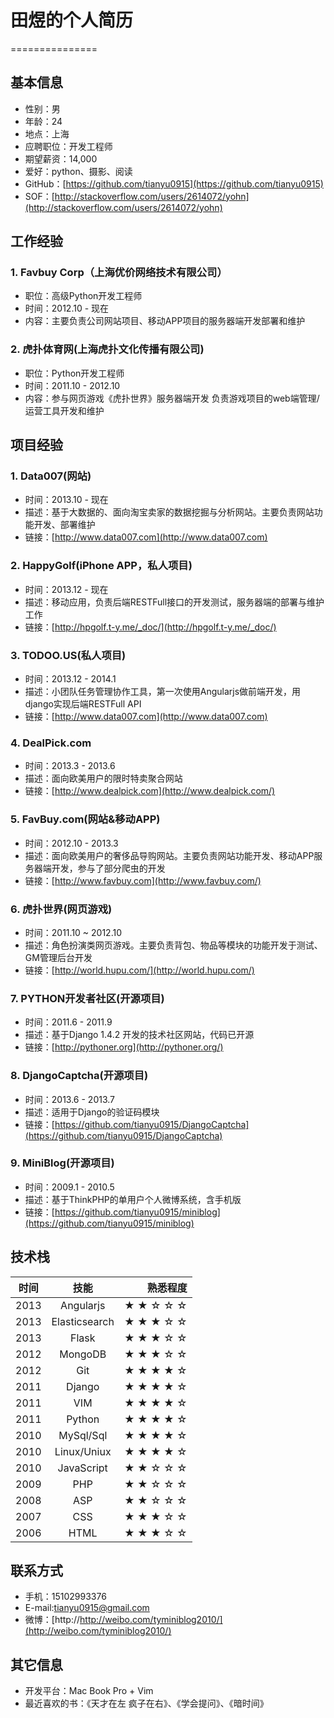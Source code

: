 # 田煜的个人简历
===============

## 基本信息

* 性别：男
* 年龄：24
* 地点：上海
* 应聘职位：开发工程师
* 期望薪资：14,000
* 爱好：python、摄影、阅读
* GitHub：[https://github.com/tianyu0915](https://github.com/tianyu0915)
* SOF：[http://stackoverflow.com/users/2614072/yohn](http://stackoverflow.com/users/2614072/yohn)

## 工作经验

### 1. Favbuy Corp（上海优价网络技术有限公司）
* 职位：高级Python开发工程师
* 时间：2012.10 - 现在
* 内容：主要负责公司网站项目、移动APP项目的服务器端开发部署和维护

### 2. 虎扑体育网(上海虎扑文化传播有限公司)
* 职位：Python开发工程师
* 时间：2011.10 - 2012.10
* 内容：参与网页游戏《虎扑世界》服务器端开发
负责游戏项目的web端管理/运营工具开发和维护

## 项目经验

### 1.  Data007(网站)
* 时间：2013.10 - 现在
* 描述：基于大数据的、面向淘宝卖家的数据挖掘与分析网站。主要负责网站功能开发、部署维护 
* 链接：[http://www.data007.com](http://www.data007.com)

### 2. HappyGolf(iPhone APP，私人项目)
* 时间：2013.12 - 现在
* 描述：移动应用，负责后端RESTFull接口的开发测试，服务器端的部署与维护工作
* 链接：[http://hpgolf.t-y.me/_doc/](http://hpgolf.t-y.me/_doc/)

### 3. TODOO.US(私人项目)
* 时间：2013.12  - 2014.1
* 描述：小团队任务管理协作工具，第一次使用Angularjs做前端开发，用django实现后端RESTFull API
* 链接：[http://www.data007.com](http://www.data007.com)

### 4. DealPick.com
* 时间：2013.3 - 2013.6
* 描述：面向欧美用户的限时特卖聚合网站
* 链接：[http://www.dealpick.com](http://www.dealpick.com/)

### 5. FavBuy.com(网站&移动APP)
* 时间：2012.10 - 2013.3
* 描述：面向欧美用户的奢侈品导购网站。主要负责网站功能开发、移动APP服务器端开发，参与了部分爬虫的开发 
* 链接：[http://www.favbuy.com](http://www.favbuy.com/)

### 6. 虎扑世界(网页游戏)
* 时间：2011.10 ~ 2012.10
* 描述：角色扮演类网页游戏。主要负责背包、物品等模块的功能开发于测试、GM管理后台开发 
* 链接：[http://world.hupu.com/](http://world.hupu.com/)

### 7. PYTHON开发者社区(开源项目)
* 时间：2011.6 - 2011.9
* 描述：基于Django 1.4.2 开发的技术社区网站，代码已开源 
* 链接：[http://pythoner.org](http://pythoner.org/)

### 8. DjangoCaptcha(开源项目)
* 时间：2013.6 - 2013.7
* 描述：适用于Django的验证码模块 
* 链接：[https://github.com/tianyu0915/DjangoCaptcha](https://github.com/tianyu0915/DjangoCaptcha)

### 9. MiniBlog(开源项目)
* 时间：2009.1 - 2010.5
* 描述：基于ThinkPHP的单用户个人微博系统，含手机版 
* 链接：[https://github.com/tianyu0915/miniblog](https://github.com/tianyu0915/miniblog)

## 技术栈

|  时间         | 技能             | 熟悉程度  |
| ------------- |:-------------:   | -----:    |
|  2013         | Angularjs        | ★ ★ ☆ ☆ ☆ |
|  2013         | Elasticsearch    | ★ ★ ★ ☆ ☆
|  2013         | Flask            | ★ ★ ★ ☆ ☆
|  2012         | MongoDB          | ★ ★ ★ ☆ ☆
|  2012         | Git              | ★ ★ ★ ★ ☆
|  2011         | Django           | ★ ★ ★ ★ ☆
|  2011         | VIM              | ★ ★ ★ ★ ☆
|  2011         | Python           | ★ ★ ★ ★ ☆
|  2010         | MySql/Sql        | ★ ★ ★ ★ ☆
|  2010         | Linux/Uniux      | ★ ★ ★ ★ ☆ 
|  2010         | JavaScript       | ★ ★ ☆ ☆ ☆
|  2009         | PHP              | ★ ★ ☆ ☆ ☆
|  2008         | ASP              | ★ ★ ☆ ☆ ☆
|  2007         | CSS              | ★ ★ ★ ☆ ☆
|  2006         | HTML             | ★ ★ ★ ☆ ☆

## 联系方式

* 手机：15102993376
* E-mail:tianyu0915@gmail.com
* 微博：[http://http://weibo.com/tyminiblog2010/](http://weibo.com/tyminiblog2010/)

## 其它信息

* 开发平台：Mac Book Pro + Vim
* 最近喜欢的书：《天才在左 疯子在右》、《学会提问》、《暗时间》
